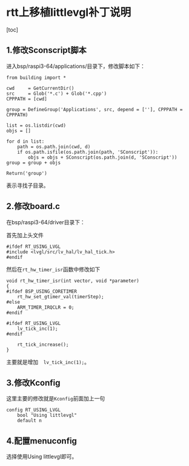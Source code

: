 # rtt上移植littlevgl补丁说明

[toc]

## 1.修改Sconscript脚本

进入bsp/raspi3-64/applications/目录下，修改脚本如下：

```
from building import *

cwd     = GetCurrentDir()
src     = Glob('*.c') + Glob('*.cpp')
CPPPATH = [cwd]

group = DefineGroup('Applications', src, depend = [''], CPPPATH = CPPPATH)

list = os.listdir(cwd)
objs = []

for d in list:
    path = os.path.join(cwd, d)
    if os.path.isfile(os.path.join(path, 'SConscript')):
        objs = objs + SConscript(os.path.join(d, 'SConscript'))
group = group + objs

Return('group')
```

表示寻找子目录。

## 2.修改board.c

在bsp/raspi3-64/driver目录下：

首先加上头文件

```
#ifdef RT_USING_LVGL
#include <lvgl/src/lv_hal/lv_hal_tick.h> 
#endif
```

然后在`rt_hw_timer_isr`函数中修改如下

```
void rt_hw_timer_isr(int vector, void *parameter)
{
#ifdef BSP_USING_CORETIMER
    rt_hw_set_gtimer_val(timerStep);
#else
    ARM_TIMER_IRQCLR = 0;
#endif

#ifdef RT_USING_LVGL
    lv_tick_inc(1);
#endif

    rt_tick_increase();
}
```

主要就是增加`  lv_tick_inc(1);`。

## 3.修改Kconfig

这里主要的修改就是`Kconfig`前面加上一句

```
config RT_USING_LVGL
    bool "Using littlevgl"
    default n
```

## 4.配置menuconfig

选择使用Using littlevgl即可。